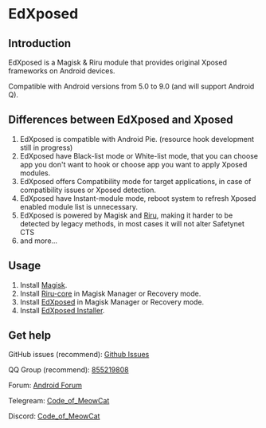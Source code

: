 # EdXposed

## Introduction

EdXposed is a Magisk & Riru module that provides original Xposed frameworks on Android devices.

Compatible with Android versions from 5.0 to 9.0 (and will support Android Q).

## Differences between EdXposed and Xposed

1. EdXposed is compatible with Android Pie. (resource hook development still in progress)
2. EdXposed have Black-list mode or White-list mode, that you can choose app you don't want to hook or choose app you want to apply Xposed modules.
3. EdXposed offers Compatibility mode for target applications, in case of compatibility issues or Xposed detection.
4. EdXposed have Instant-module mode, reboot system to refresh Xposed enabled module list is unnecessary.
5. EdXposed is powered by Magisk and [Riru](https://github.com/RikkaApps/Riru), making it harder to be detected by legacy methods, in most cases it will not alter Safetynet CTS
6. and more...

## Usage

1. Install [Magisk](https://github.com/topjohnwu/Magisk/releases).
2. Install [Riru-core](https://github.com/RikkaApps/Riru/releases) in Magisk Manager or Recovery mode.
2. Install [EdXposed](https://github.com/ElderDrivers/EdXposed/releases) in Magisk Manager or Recovery mode.
3. Install [EdXposed Installer](https://github.com/solohsu/XposedInstaller/releases).

## Get help

GitHub issues (recommend): [Github Issues](https://github.com/solohsu/EdXposed/issues/)

QQ Group (recommend): [855219808](http://shang.qq.com/wpa/qunwpa?idkey=fae42a3dba9dc758caf63e971be2564e67bf7edd751a2ff1c750478b0ad1ca3f)

Forum: [Android Forum](https://af.meowcat.org/)

Telegream: [Code_of_MeowCat](http://t.me/Code_of_MeowCat)

Discord: [Code_of_MeowCat](https://discord.gg/Hag6gNh)
